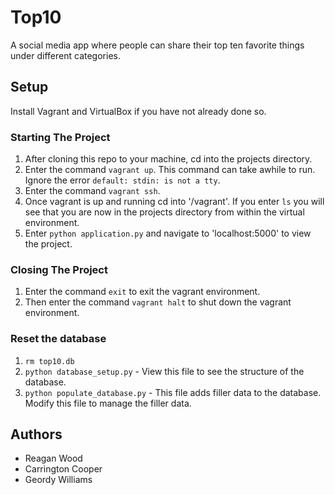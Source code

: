 # Top10
A social media app where people can share their top ten favorite things under different categories.

## Setup
Install Vagrant and VirtualBox if you have not already done so.
### Starting The Project
1. After cloning this repo to your machine, cd into the projects directory.
2. Enter the command `vagrant up`. This command can take awhile to run. Ignore the error `default: stdin: is not a tty`.
3. Enter the command `vagrant ssh`.
4. Once vagrant is up and running cd into '/vagrant'. If you enter `ls` you will see that you are now in the projects directory from within the virtual environment.
5. Enter `python application.py` and navigate to 'localhost:5000' to view the project.
### Closing The Project
1. Enter the command `exit` to exit the vagrant environment.
2. Then enter the command `vagrant halt` to shut down the vagrant environment.
### Reset the database
1. `rm top10.db`
2. `python database_setup.py` - View this file to see the structure of the database.
3. `python populate_database.py` - This file adds filler data to the database. Modify this file to manage the filler data.
## Authors
* Reagan Wood
* Carrington Cooper
* Geordy Williams
